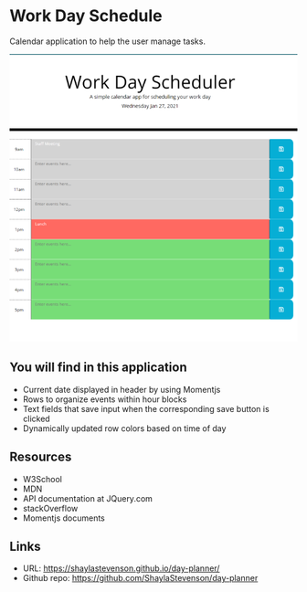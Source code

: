 # Work Day Schedule
Calendar application to help the user manage tasks.

![planner demo](assets/images/planner-demo.png)

## You will find in this application
* Current date displayed in header by using Momentjs
* Rows to organize events within hour blocks
* Text fields that save input when the corresponding save button is clicked
* Dynamically updated row colors based on time of day

## Resources
* W3School
* MDN
* API documentation at JQuery.com
* stackOverflow
* Momentjs documents

## Links
* URL: https://shaylastevenson.github.io/day-planner/
* Github repo: https://github.com/ShaylaStevenson/day-planner
